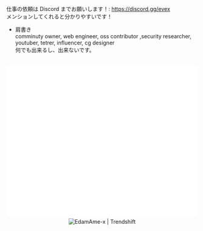 仕事の依頼は Discord までお願いします！: https://discord.gg/evex  
メンションしてくれると分かりやすいです！

- 肩書き  
comminuty owner, web engineer, oss contributor ,security researcher, youtuber, tetrer, influencer, cg designer  
何でも出来るし、出来ないです。

<div align="center">
	<br>
	<picture>
		<source media="(min-width: 720px)" srcset="./test/1.svg">
		<img src="./test/2.svg" width="100%" height="400px" alt="hero">
	</picture>
	<br>
	<img src="https://trendshift.io/api/badge/developers/6698" alt="EdamAme-x | Trendshift" style="width: 250px; height: 55px;" width="250" height="55"/>
</div>
<!-- これが種 -->
<a accesskey="x" href="https://evex.land"></a>
